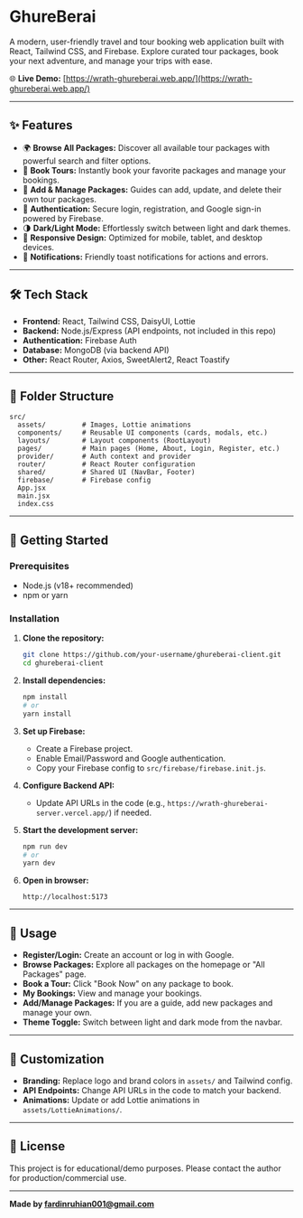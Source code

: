 # GhureBerai

A modern, user-friendly travel and tour booking web application built with React, Tailwind CSS, and Firebase. Explore curated tour packages, book your next adventure, and manage your trips with ease.

🌐 **Live Demo:** [https://wrath-ghureberai.web.app/](https://wrath-ghureberai.web.app/)

---

## ✨ Features

- 🌍 **Browse All Packages:** Discover all available tour packages with powerful search and filter options.
- 🧳 **Book Tours:** Instantly book your favorite packages and manage your bookings.
- 📝 **Add & Manage Packages:** Guides can add, update, and delete their own tour packages.
- 👤 **Authentication:** Secure login, registration, and Google sign-in powered by Firebase.
- 🌗 **Dark/Light Mode:** Effortlessly switch between light and dark themes.
- 📱 **Responsive Design:** Optimized for mobile, tablet, and desktop devices.
- 🔔 **Notifications:** Friendly toast notifications for actions and errors.

---

## 🛠️ Tech Stack

- **Frontend:** React, Tailwind CSS, DaisyUI, Lottie
- **Backend:** Node.js/Express (API endpoints, not included in this repo)
- **Authentication:** Firebase Auth
- **Database:** MongoDB (via backend API)
- **Other:** React Router, Axios, SweetAlert2, React Toastify

---

## 📁 Folder Structure

```
src/
  assets/         # Images, Lottie animations
  components/     # Reusable UI components (cards, modals, etc.)
  layouts/        # Layout components (RootLayout)
  pages/          # Main pages (Home, About, Login, Register, etc.)
  provider/       # Auth context and provider
  router/         # React Router configuration
  shared/         # Shared UI (NavBar, Footer)
  firebase/       # Firebase config
  App.jsx
  main.jsx
  index.css
```

---

## 🚀 Getting Started

### Prerequisites

- Node.js (v18+ recommended)
- npm or yarn

### Installation

1. **Clone the repository:**

   ```bash
   git clone https://github.com/your-username/ghureberai-client.git
   cd ghureberai-client
   ```

2. **Install dependencies:**

   ```bash
   npm install
   # or
   yarn install
   ```

3. **Set up Firebase:**

   - Create a Firebase project.
   - Enable Email/Password and Google authentication.
   - Copy your Firebase config to `src/firebase/firebase.init.js`.

4. **Configure Backend API:**

   - Update API URLs in the code (e.g., `https://wrath-ghureberai-server.vercel.app/`) if needed.

5. **Start the development server:**

   ```bash
   npm run dev
   # or
   yarn dev
   ```

6. **Open in browser:**
   ```
   http://localhost:5173
   ```

---

## 📝 Usage

- **Register/Login:** Create an account or log in with Google.
- **Browse Packages:** Explore all packages on the homepage or "All Packages" page.
- **Book a Tour:** Click "Book Now" on any package to book.
- **My Bookings:** View and manage your bookings.
- **Add/Manage Packages:** If you are a guide, add new packages and manage your own.
- **Theme Toggle:** Switch between light and dark mode from the navbar.

---

## 🎨 Customization

- **Branding:** Replace logo and brand colors in `assets/` and Tailwind config.
- **API Endpoints:** Change API URLs in the code to match your backend.
- **Animations:** Update or add Lottie animations in `assets/LottieAnimations/`.

---

## 📄 License

This project is for educational/demo purposes. Please contact the author for production/commercial use.

---

**Made by fardinruhian001@gmail.com**
